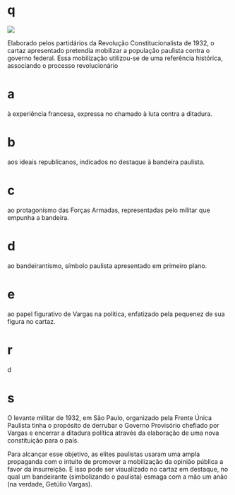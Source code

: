 # q
![](https://firebasestorage.googleapis.com/v0/b/firebase-enemio.appspot.com/o/questoes%2F501%2F91ca8fd8-3bf4-6dce-a927-78de7735e2a7.png?alt=media\&token=fc60ab69-4ca9-4db3-a0cd-80ef72814b36)

Elaborado pelos partidários da Revolução Constitucionalista de 1932, o cartaz apresentado pretendia mobilizar a população paulista contra o governo federal. Essa mobilização utilizou-se de uma referência histórica, associando o processo revolucionário

# a
à experiência francesa, expressa no chamado à luta contra a ditadura.

# b
aos ideais republicanos, indicados no destaque à bandeira paulista.

# c
ao protagonismo das Forças Armadas, representadas pelo militar que empunha a bandeira.

# d
ao bandeirantismo, símbolo paulista apresentado em primeiro plano.

# e
ao papel figurativo de Vargas na política, enfatizado pela pequenez de sua figura no cartaz.

# r
d

# s
O levante militar de 1932, em São Paulo, organizado pela Frente Única Paulista tinha o propósito de derrubar o Governo Provisório chefiado por Vargas e encerrar a ditadura política através da elaboração de uma nova constituição para o país.

Para alcançar esse objetivo, as elites paulistas usaram uma ampla propaganda com o intuito de promover a mobilização da opinião pública a favor da insurreição. E isso pode ser visualizado no cartaz em destaque, no qual um bandeirante (simbolizando o paulista) esmaga com a mão um anão (na verdade, Getúlio Vargas).
